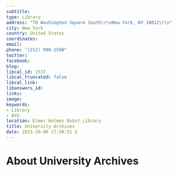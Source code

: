 ```yaml
---
subtitle: 
type: Library
address: "70 Washington Square South\r\nNew York, NY 10012\r\n"
city: New York
country: United States
coordinates: 
email: 
phone: "(212) 998-2500"
twitter: 
facebook: 
blog: 
libcal_id: 1537
libcal_truncated: false
libcal_link: 
libanswers_id: 
links: 
image: 
keywords:
- Library
- NYU
location: Elmer Holmes Bobst Library
title: University Archives
date: 2015-10-06 17:50:51 Z
---
```


# About University Archives